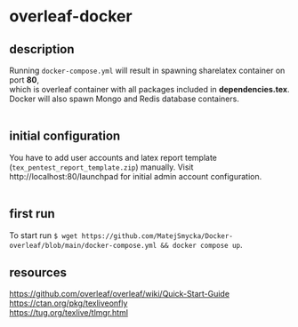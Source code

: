 # overleaf-docker
## description
Running `docker-compose.yml` will result in spawning sharelatex container on port **80**,<br> which is overleaf container with all packages included in **dependencies.tex**.<br>
Docker will also spawn Mongo and Redis database containers. <br><br>
## initial configuration
You have to add user accounts and latex report template (`tex_pentest_report_template.zip`) manually.
Visit http://localhost:80/launchpad for initial admin account configuration. 
<br><br>
## first run
To start run `$ wget https://github.com/MatejSmycka/Docker-overleaf/blob/main/docker-compose.yml && docker compose up`.
## resources
https://github.com/overleaf/overleaf/wiki/Quick-Start-Guide <br>
https://ctan.org/pkg/texliveonfly <br>
https://tug.org/texlive/tlmgr.html <br>
